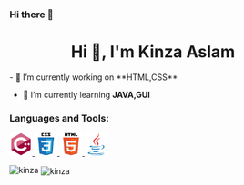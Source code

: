 ### Hi there 👋

<h1 align="center">Hi 👋, I'm Kinza Aslam</h1>
- 🔭 I’m currently working on **HTML,CSS**

- 🌱 I’m currently learning **JAVA,GUI**



<h3 align="left">Languages and Tools:</h3>
<p align="left"> <a href="https://www.w3schools.com/cpp/" target="_blank"> <img src="https://raw.githubusercontent.com/devicons/devicon/master/icons/cplusplus/cplusplus-original.svg" alt="cplusplus" width="40" height="40"/> </a> <a href="https://www.w3schools.com/css/" target="_blank"> <img src="https://raw.githubusercontent.com/devicons/devicon/master/icons/css3/css3-original-wordmark.svg" alt="css3" width="40" height="40"/> </a> <a href="https://www.w3.org/html/" target="_blank"> <img src="https://raw.githubusercontent.com/devicons/devicon/master/icons/html5/html5-original-wordmark.svg" alt="html5" width="40" height="40"/> </a> <a href="https://www.java.com" target="_blank"> <img src="https://raw.githubusercontent.com/devicons/devicon/master/icons/java/java-original.svg" alt="java" width="40" height="40"/> </a> </p>

<p><img align="left" src="https://github-readme-stats.vercel.app/api/top-langs?username=kinza&show_icons=true&locale=en&layout=compact" alt="kinza" /></p>

<p>&nbsp;<img align="center" src="https://github-readme-stats.vercel.app/api?username=kinza&show_icons=true&locale=en" alt="kinza" /></p>

